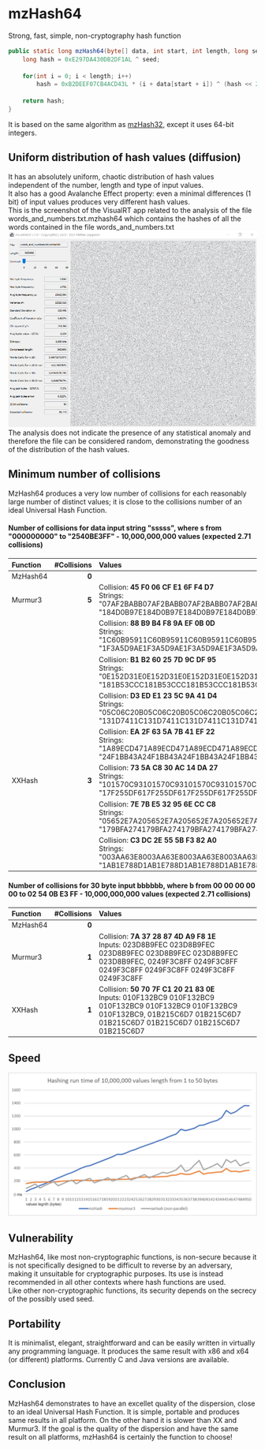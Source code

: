 # mzHash64

Strong, fast, simple, non-cryptography hash function

```java
public static long mzHash64(byte[] data, int start, int length, long seed) {	
	long hash = 0xE297DA430DB2DF1AL ^ seed;
		
	for(int i = 0; i < length; i++)
		hash = 0xB2DEEF07CB4ACD43L * (i + data[start + i]) ^ (hash << 2) ^ (hash >>> 2);
		
	return hash;
}
```
It is based on the same algorithm as [mzHash32](https://github.com/matteo65/mzHash32), except it uses 64-bit integers.

## Uniform distribution of hash values (diffusion)
It has an absolutely uniform, chaotic distribution of hash values independent of the number, length and type of input values.  
It also has a good Avalanche Effect property: even a minimal differences (1 bit) of input values produces very different hash values.  
This is the screenshot of the VisualRT app related to the analysis of the file words_and_numbers.txt.mzhash64 which contains the hashes of all the words contained in the file words_and_numbers.txt  
![Alt Text](https://raw.githubusercontent.com/matteo65/mzHash64/main/Resource/visualrt_screenshot.png)  
The analysis does not indicate the presence of any statistical anomaly and therefore the file can be considered random, demonstrating the goodness of the distribution of the hash values.  

## Minimum number of collisions
MzHash64 produces a very low number of collisions for each reasonably large number of distinct values; it is close to the collisions number of an ideal Universal Hash Function.

#### Number of collisions for data input string "sssss", where s from "000000000" to "2540BE3FF" - 10,000,000,000 values (expected 2.71 collisions)

Function |  #Collisions | Values
:---      |      ---:    | :---
MzHash64  |         **0**|&nbsp;
Murmur3   |         **5**|Collision: **45 F0 06 CF E1 6F F4 D7**<br>Strings: "07AF2BABB07AF2BABB07AF2BABB07AF2BABB07AF2BABB", "184D0B97E184D0B97E184D0B97E184D0B97E184D0B97E"
 &nbsp;   |     &nbsp;   |Collision: **88 B9 B4 F8 9A EF 0B 0D**<br>Strings: "1C60B95911C60B95911C60B95911C60B95911C60B9591", "1F3A5D9AE1F3A5D9AE1F3A5D9AE1F3A5D9AE1F3A5D9AE"
 &nbsp;   |     &nbsp;   |Collision: **B1 B2 60 25 7D 9C DF 95**<br>Strings: "0E152D31E0E152D31E0E152D31E0E152D31E0E152D31E", "181B53CCC181B53CCC181B53CCC181B53CCC181B53CCC"
 &nbsp;   |     &nbsp;   |Collision: **D3 ED E1 23 5C 9A 41 D4**<br>Strings: "05C06C20B05C06C20B05C06C20B05C06C20B05C06C20B", "131D7411C131D7411C131D7411C131D7411C131D7411C"
 &nbsp;   |     &nbsp;   |Collision: **EA 2F 63 5A 7B 41 EF 22**<br>Strings: "1A89ECD471A89ECD471A89ECD471A89ECD471A89ECD47", "24F1BB43A24F1BB43A24F1BB43A24F1BB43A24F1BB43A"
 XXHash   |         **3**|Collision: **73 5A C8 30 AC 14 DA 27**<br>Strings: "101570C93101570C93101570C93101570C93101570C93", "17F255DF617F255DF617F255DF617F255DF617F255DF6"
 &nbsp;   |     &nbsp;   |Collision: **7E 7B E5 32 95 6E CC C8**<br>Strings: "05652E7A205652E7A205652E7A205652E7A205652E7A2", "179BFA274179BFA274179BFA274179BFA274179BFA274"
 &nbsp;   |     &nbsp;   |Collision: **C3 DC 2E 55 5B F3 82 A0**<br>Strings: "003AA63E8003AA63E8003AA63E8003AA63E8003AA63E8", "1AB1E788D1AB1E788D1AB1E788D1AB1E788D1AB1E788D"
 
 #### Number of collisions for 30 byte input bbbbbb, where b from 00 00 00 00 00 to 02 54 0B E3 FF - 10,000,000,000 values (expected 2.71 collisions)
Function|  #Collisions| Values
:---    |      ---:   | :---
MzHash64|        **0**|&nbsp;
Murmur3 |        **1**|Collision: **7A 37 28 87 4D A9 F8 1E**<br>Inputs: 023D8B9FEC 023D8B9FEC 023D8B9FEC 023D8B9FEC 023D8B9FEC 023D8B9FEC, 0249F3C8FF 0249F3C8FF 0249F3C8FF 0249F3C8FF 0249F3C8FF 0249F3C8FF
XXHash  |        **1**|Collision: **50 70 7F C1 20 21 83 0E**<br>Inputs: 010F132BC9 010F132BC9 010F132BC9 010F132BC9 010F132BC9 010F132BC9, 01B215C6D7 01B215C6D7 01B215C6D7 01B215C6D7 01B215C6D7 01B215C6D7

## Speed
![Alt Text](https://raw.githubusercontent.com/matteo65/mzHash64/main/Resource/mzhash64speed.jpg)

## Vulnerability
MzHash64, like most non-cryptographic functions, is non-secure because it is not specifically designed to be difficult to reverse by an adversary, making it unsuitable for cryptographic purposes. Its use is instead recommended in all other contexts where hash functions are used.  
Like other non-cryptographic functions, its security depends on the secrecy of the possibly used seed.  

## Portability
It is minimalist, elegant, straightforward and can be easily written in virtually any programming language. It produces the same result with x86 and x64 (or different) platforms. Currently C and Java versions are available.

## Conclusion
MzHash64 demonstrates to have an excellet quality of the dispersion, close to an ideal Universal Hash Function. It is simple, portable and produces same results in all platform. On the other hand it is slower than XX and Murmur3. If the goal is the quality of the dispersion and have the same result on all platforms, mzHash64 is certainly the function to choose!

